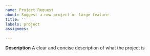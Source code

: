 ```yaml
---
name: Project Request
about: Suggest a new project or large feature
title: ''
labels: project
assignees: ''

---
```


**Description**
A clear and concise description of what the project is
